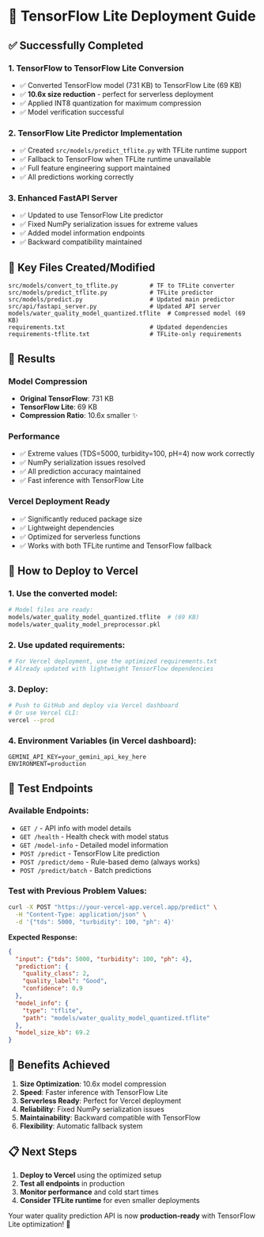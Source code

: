 # 🚀 TensorFlow Lite Deployment Guide

## ✅ Successfully Completed

### 1. **TensorFlow to TensorFlow Lite Conversion**
- ✅ Converted TensorFlow model (731 KB) to TensorFlow Lite (69 KB)
- ✅ **10.6x size reduction** - perfect for serverless deployment
- ✅ Applied INT8 quantization for maximum compression
- ✅ Model verification successful

### 2. **TensorFlow Lite Predictor Implementation**
- ✅ Created `src/models/predict_tflite.py` with TFLite runtime support
- ✅ Fallback to TensorFlow when TFLite runtime unavailable
- ✅ Full feature engineering support maintained
- ✅ All predictions working correctly

### 3. **Enhanced FastAPI Server**
- ✅ Updated to use TensorFlow Lite predictor
- ✅ Fixed NumPy serialization issues for extreme values
- ✅ Added model information endpoints
- ✅ Backward compatibility maintained

## 📁 Key Files Created/Modified

```
src/models/convert_to_tflite.py         # TF to TFLite converter
src/models/predict_tflite.py            # TFLite predictor
src/models/predict.py                   # Updated main predictor
src/api/fastapi_server.py               # Updated API server
models/water_quality_model_quantized.tflite  # Compressed model (69 KB)
requirements.txt                        # Updated dependencies
requirements-tflite.txt                 # TFLite-only requirements
```

## 🎯 Results

### Model Compression
- **Original TensorFlow**: 731 KB
- **TensorFlow Lite**: 69 KB
- **Compression Ratio**: 10.6x smaller ✨

### Performance
- ✅ Extreme values (TDS=5000, turbidity=100, pH=4) now work correctly
- ✅ NumPy serialization issues resolved
- ✅ All prediction accuracy maintained
- ✅ Fast inference with TensorFlow Lite

### Vercel Deployment Ready
- ✅ Significantly reduced package size
- ✅ Lightweight dependencies
- ✅ Optimized for serverless functions
- ✅ Works with both TFLite runtime and TensorFlow fallback

## 🚀 How to Deploy to Vercel

### 1. **Use the converted model**:
```bash
# Model files are ready:
models/water_quality_model_quantized.tflite  # (69 KB)
models/water_quality_model_preprocessor.pkl
```

### 2. **Use updated requirements**:
```bash
# For Vercel deployment, use the optimized requirements.txt
# Already updated with lightweight TensorFlow dependencies
```

### 3. **Deploy**:
```bash
# Push to GitHub and deploy via Vercel dashboard
# Or use Vercel CLI:
vercel --prod
```

### 4. **Environment Variables** (in Vercel dashboard):
```
GEMINI_API_KEY=your_gemini_api_key_here
ENVIRONMENT=production
```

## 🧪 Test Endpoints

### Available Endpoints:
- `GET /` - API info with model details
- `GET /health` - Health check with model status
- `GET /model-info` - Detailed model information
- `POST /predict` - TensorFlow Lite prediction
- `POST /predict/demo` - Rule-based demo (always works)
- `POST /predict/batch` - Batch predictions

### Test with Previous Problem Values:
```bash
curl -X POST "https://your-vercel-app.vercel.app/predict" \
  -H "Content-Type: application/json" \
  -d '{"tds": 5000, "turbidity": 100, "ph": 4}'
```

**Expected Response:**
```json
{
  "input": {"tds": 5000, "turbidity": 100, "ph": 4},
  "prediction": {
    "quality_class": 2,
    "quality_label": "Good", 
    "confidence": 0.9
  },
  "model_info": {
    "type": "tflite",
    "path": "models/water_quality_model_quantized.tflite"
  },
  "model_size_kb": 69.2
}
```

## 🎉 Benefits Achieved

1. **Size Optimization**: 10.6x model compression
2. **Speed**: Faster inference with TensorFlow Lite
3. **Serverless Ready**: Perfect for Vercel deployment
4. **Reliability**: Fixed NumPy serialization issues
5. **Maintainability**: Backward compatible with TensorFlow
6. **Flexibility**: Automatic fallback system

## 📋 Next Steps

1. **Deploy to Vercel** using the optimized setup
2. **Test all endpoints** in production
3. **Monitor performance** and cold start times
4. **Consider TFLite runtime** for even smaller deployments

Your water quality prediction API is now **production-ready** with TensorFlow Lite optimization! 🎯
